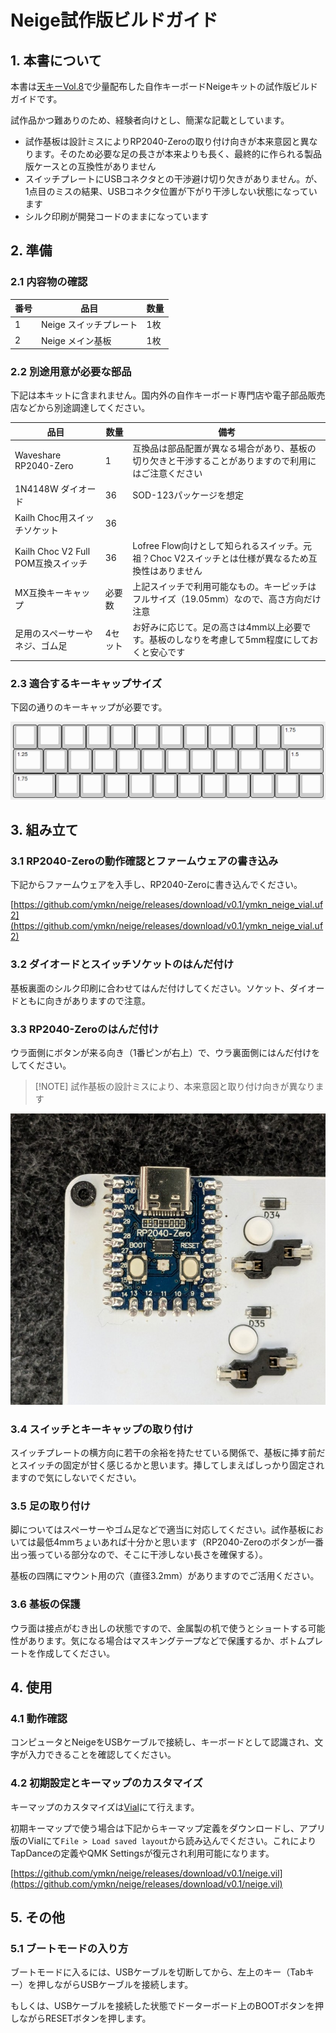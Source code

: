 # Neige試作版ビルドガイド

## 1. 本書について

本書は[天キーVol.8](https://tenkey.connpass.com/event/349566/)で少量配布した自作キーボードNeigeキットの試作版ビルドガイドです。

試作品かつ難ありのため、経験者向けとし、簡潔な記載としています。

- 試作基板は設計ミスによりRP2040-Zeroの取り付け向きが本来意図と異なります。そのため必要な足の長さが本来よりも長く、最終的に作られる製品版ケースとの互換性がありません
- スイッチプレートにUSBコネクタとの干渉避け切り欠きがありません。が、1点目のミスの結果、USBコネクタ位置が下がり干渉しない状態になっています
- シルク印刷が開発コードのままになっています

## 2. 準備

### 2.1 内容物の確認

|番号|品目|数量|
|---|---|---|
|1|Neige スイッチプレート|1枚|
|2|Neige メイン基板|1枚|

### 2.2 別途用意が必要な部品

下記は本キットに含まれません。国内外の自作キーボード専門店や電子部品販売店などから別途調達してください。

|品目|数量|備考|
|---|---|---|
|Waveshare RP2040-Zero|1|互換品は部品配置が異なる場合があり、基板の切り欠きと干渉することがありますので利用にはご注意ください|
|1N4148W ダイオード|36|SOD-123パッケージを想定|
|Kailh Choc用スイッチソケット|36||
|Kailh Choc V2 Full POM互換スイッチ|36|Lofree Flow向けとして知られるスイッチ。元祖？Choc V2スイッチとは仕様が異なるため互換性はありません|
|MX互換キーキャップ|必要数|上記スイッチで利用可能なもの。キーピッチはフルサイズ（19.05mm）なので、高さ方向だけ注意|
|足用のスペーサーやネジ、ゴム足|4セット|お好みに応じて。足の高さは4mm以上必要です。基板のしなりを考慮して5mm程度にしておくと安心です

### 2.3 適合するキーキャップサイズ

下図の通りのキーキャップが必要です。

![レイアウト](../image/neige-layout-size.png)

## 3. 組み立て

### 3.1 RP2040-Zeroの動作確認とファームウェアの書き込み

下記からファームウェアを入手し、RP2040-Zeroに書き込んでください。

[https://github.com/ymkn/neige/releases/download/v0.1/ymkn_neige_vial.uf2](https://github.com/ymkn/neige/releases/download/v0.1/ymkn_neige_vial.uf2)

### 3.2 ダイオードとスイッチソケットのはんだ付け

基板裏面のシルク印刷に合わせてはんだ付けしてください。ソケット、ダイオードともに向きがありますので注意。

### 3.3 RP2040-Zeroのはんだ付け

ウラ面側にボタンが来る向き（1番ピンが右上）で、ウラ裏面側にはんだ付けをしてください。

> [!NOTE] 試作基板の設計ミスにより、本来意図と取り付け向きが異なります

![RP2040向き](../image/neige-proto-rp2040.jpg)

### 3.4 スイッチとキーキャップの取り付け

スイッチプレートの横方向に若干の余裕を持たせている関係で、基板に挿す前だとスイッチの固定が甘く感じるかと思います。挿してしまえばしっかり固定されますので気にしないでください。

### 3.5 足の取り付け

脚についてはスペーサーやゴム足などで適当に対応してください。試作基板においては最低4mmちょいあれば十分かと思います（RP2040-Zeroのボタンが一番出っ張っている部分なので、そこに干渉しない長さを確保する）。

基板の四隅にマウント用の穴（直径3.2mm）がありますのでご活用ください。

### 3.6 基板の保護

ウラ面は接点がむき出しの状態ですので、金属製の机で使うとショートする可能性があります。気になる場合はマスキングテープなどで保護するか、ボトムプレートを作成してください。

## 4. 使用

### 4.1 動作確認

コンピュータとNeigeをUSBケーブルで接続し、キーボードとして認識され、文字が入力できることを確認してください。

### 4.2 初期設定とキーマップのカスタマイズ

キーマップのカスタマイズは[Vial](https://get.vial.today/)にて行えます。

初期キーマップで使う場合は下記からキーマップ定義をダウンロードし、アプリ版のVialにて`File > Load saved layout`から読み込んでください。これによりTapDanceの定義やQMK Settingsが復元され利用可能になります。

[https://github.com/ymkn/neige/releases/download/v0.1/neige.vil](https://github.com/ymkn/neige/releases/download/v0.1/neige.vil)

## 5. その他

### 5.1 ブートモードの入り方

ブートモードに入るには、USBケーブルを切断してから、左上のキー（Tabキー）を押しながらUSBケーブルを接続します。

もしくは、USBケーブルを接続した状態でドーターボード上のBOOTボタンを押しながらRESETボタンを押します。
